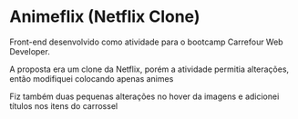 # Animeflix (Netflix Clone)

Front-end desenvolvido como atividade para o bootcamp Carrefour Web Developer.  

A proposta era um clone da Netflix, porém a atividade permitia alterações, então modifiquei colocando apenas animes  

Fiz também duas pequenas alterações no hover da imagens e adicionei títulos nos itens do carrossel   
